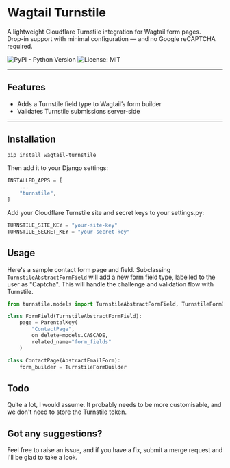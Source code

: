 # Wagtail Turnstile

A lightweight Cloudflare Turnstile integration for Wagtail form pages.  
Drop-in support with minimal configuration — and no Google reCAPTCHA required.

![PyPI - Python Version](https://img.shields.io/pypi/pyversions/wagtail-turnstile)
![License: MIT](https://img.shields.io/badge/license-MIT-blue.svg)

---

## Features

- Adds a Turnstile field type to Wagtail’s form builder
- Validates Turnstile submissions server-side

---

## Installation

```bash
pip install wagtail-turnstile
```

Then add it to your Django settings:

```python
INSTALLED_APPS = [
    ...
    "turnstile",
]
```

Add your Cloudflare Turnstile site and secret keys to your settings.py:

```python
TURNSTILE_SITE_KEY = "your-site-key"
TURNSTILE_SECRET_KEY = "your-secret-key"
```

## Usage

Here's a sample contact form page and field. Subclassing
`TurnstileAbstractFormField` will add a new form field type,
labelled to the user as "Captcha". This will handle the challenge
and validation flow with Turnstile.

```python
from turnstile.models import TurnstileAbstractFormField, TurnstileFormBuilder

class FormField(TurnstileAbstractFormField):
    page = ParentalKey(
        "ContactPage",
        on_delete=models.CASCADE,
        related_name="form_fields"
    )

class ContactPage(AbstractEmailForm):
    form_builder = TurnstileFormBuilder
```

## Todo

Quite a lot, I would assume. It probably needs to be more
customisable, and we don't need to store the Turnstile token.

## Got any suggestions?

Feel free to raise an issue, and if you have a fix, submit a merge
request and I'll be glad to take a look.
